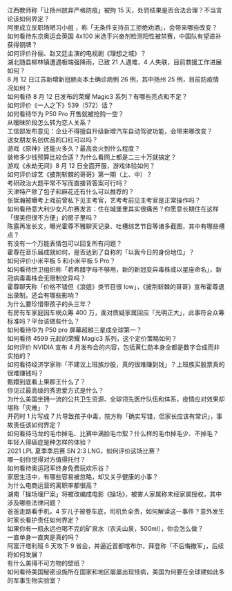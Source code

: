 江西教师称「让扬州放弃严格防疫」被拘 15 天，处罚结果是否合法合理？不当言论该如何界定？  
阿里成立反职场陋习小组 ，称「无条件支持员工拒绝劝酒」，会带来哪些改变？  
如何看待东京奥运会英国 4x100 米选手兴奋剂检测阳性被禁赛，中国队有望递补获得铜牌？  
如何评价孙俪、赵又廷主演的电视剧《理想之城》？  
湖北随县柳林镇遭遇极端强降雨，已致 21 人遇难，4 人失联，目前救援工作进展如何？  
8 月 12 日江苏新增新冠肺炎本土确诊病例 26 例，其中扬州 25 例，目前防疫情况如何？  
如何看待 8 月 12 日发布的荣耀 Magic3 系列？有哪些亮点和不足？  
如何评价《一人之下》539（572）话？  
如何看待华为 P50 Pro 开售就被抢购一空？  
从暧昧阶段怎么转为恋人关系？  
工信部发布意见：企业不得擅自升级新增汽车自动驾驶功能，会带来哪改变？  
送女朋友名创优品的口红可以吗？  
游戏《原神》还能火多久？最高会火到什么程度？  
装修多少钱预算比较合适？为什么看网上都是二三十万就搞定？  
游戏《永劫无间》8 月 12 日全面开服，游戏体验如何？  
如何评价综艺《披荆斩棘的哥哥》第一期（上、中）？  
考研政治大题平常不写而直接背答案可行吗？  
天津特产除了包子和麻花还有什么可以推荐的？  
张哲瀚被曝考上戏前曾私下见主考官，艺考考前见主考官是正常操作吗？  
如何看待意大利少女凡尔赛发言：住在城堡里其实很痛苦？你愿意长期住在这样「很美但很不方便」的房子里吗？  
陈露再发长文，曝光霍尊不雅聊天记录、吐槽综艺节目等诸多截图，其中有哪些槽点？  
有没有一个万能表情包可以回复所有问题？  
霍尊在音乐届成就如何，是否达到了自称的「以我今日的身份地位」？  
如何评价小米平板 5 和小米平板 5 Pro？  
如何看待世卫组织称「若希腊字母不够用，新的新冠变异毒株或以星座命名」，新冠病毒毒株会无限制变异吗？  
霍尊聊天称「价格不错但《浪姐》类节目很 low」，《披荆斩棘的哥哥》宣布霍尊退出录制，还会有哪些影响？  
为什么要珍惜带孩子的头三年？  
有房有车家庭因车祸众筹 400 万，面对质疑家属回应「光明正大」，此事符合众筹标准吗？平台该做些什么？  
如何看待华为 P50 pro 屏幕超越三星成全球第一？  
如何看待 4599 元起的荣耀 Magic3 系列，这个定价策略如何？  
如何评价 NVIDIA 宣布 4 月发布会的内容，包括黄仁勋本身全都是数字合成而非实拍的？  
如何看待经济学家称「不建议上班族炒股，真的很难赚到钱」？上班族买股票真的很难赚钱吗？  
甄嬛到底看上果郡王什么了？  
你见过最高级的秀恩爱方式是什么？  
为什么美国坐拥一流的公共卫生资源、全球领先医疗队伍和体系，疫情应对效果却堪称「灾难」？  
开药时 1 片写成 7 片导致孩子中毒，院方称「确实写错，但家长应该有常识」，事故责任该如何界定？  
如何看待马龙的毛巾掉毛、比赛中满脸毛巾絮？什么样的毛巾掉毛少、不掉毛？  
年轻人得癌症是种怎样的体验？  
2021 LPL 夏季季后赛 SN 2:3 LNG，如何评价这场比赛？  
哪一刻你觉得对方值得托付？  
如何看待奥运冠军终身免费玩欢乐谷？  
家居生活中，有哪些容易被忽略，却又关乎健康的小事？  
为什么电商运营的离职率都很高？  
湖南「操场埋尸案」将被改编成电影《操场》，被害人家属称未经家属授权，其中涉及哪些法律问题？  
爸爸走路看手机，4 岁儿子被卷车底，司机负全责，如何解读这一事件？意外发生时家长看护责任如何界定？  
如果你有一瓶永远也喝不完的矿泉水（农夫山泉，500ml），你会怎么做？  
一直单身一直爽是真的吗？  
阿富汗塔利班 6 天攻下 9 省会，并逼近首都喀布尔，拜登称「不后悔撤军」，后续将如何发展？  
有什么美得不可方物的壁纸？  
如何看待美国秘密设施所在国家和地区屡屡出现怪病，美国为何要在全球建如此多的军事生物实验室？  
